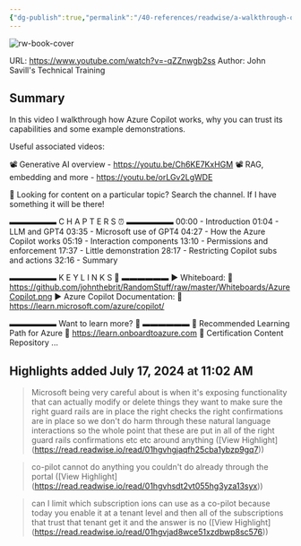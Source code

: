 ```yaml
---
{"dg-publish":true,"permalink":"/40-references/readwise/a-walkthrough-of-azure-copilot-what-it-is-how-it-works/","tags":["rw/articles"]}
---
```


![rw-book-cover](https://i.ytimg.com/vi/-qZZnwgb2ss/maxresdefault.jpg)
  
URL: https://www.youtube.com/watch?v=-qZZnwgb2ss
Author: John Savill's Technical Training

## Summary

In this video I walkthrough how Azure Copilot works, why you can trust its capabilities and some example demonstrations.

Useful associated videos:

📽️ Generative AI overview - https://youtu.be/Ch6KE7KxHGM
📽️ RAG, embedding and more - https://youtu.be/orLGv2LgWDE

🔎 Looking for content on a particular topic? Search the channel. If I have something it will be there!

▬▬▬▬▬▬  C H A P T E R S ⏰  ▬▬▬▬▬▬
00:00 - Introduction
01:04 - LLM and GPT4
03:35 - Microsoft use of GPT4
04:27 - How the Azure Copilot works
05:19 - Interaction components
13:10 - Permissions and enforcement
17:37 - Little demonstration
28:17 - Restricting Copilot subs and actions
32:16 - Summary

▬▬▬▬▬▬  K E Y   L I N K S 🔗 ▬▬▬▬▬▬
► Whiteboard:
🔗 https://github.com/johnthebrit/RandomStuff/raw/master/Whiteboards/AzureCopilot.png
► Azure Copilot Documentation:
🔗 https://learn.microsoft.com/azure/copilot/

▬▬▬▬▬▬  Want to learn more? 🚀  ▬▬▬▬▬▬ 
📖 Recommended Learning Path for Azure
🔗 https://learn.onboardtoazure.com
🥇 Certification Content Repository
...

## Highlights added July 17, 2024 at 11:02 AM
>Microsoft being very careful about is when it's exposing functionality that can actually modify or delete things they want to make sure the right guard rails are in place the right checks the right confirmations are in place so we don't do harm through these natural language interactions so the whole point that these are put in all of the right guard rails
>confirmations etc etc around anything ([View Highlight] (https://read.readwise.io/read/01hgvhgjaqfh25cba1ybzp9gq7))


>co-pilot cannot do anything you couldn't do already through the portal ([View Highlight] (https://read.readwise.io/read/01hgvhsdt2vt055hg3yza13syx))


>can I limit which subscription ions can use as a co-pilot because today you
>enable it at a tenant level and then all of the subscriptions that trust that tenant get it and the answer is no ([View Highlight] (https://read.readwise.io/read/01hgvjad8wce51xzdbwp8sc576))



